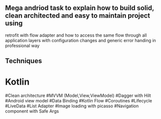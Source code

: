 ## Mega andriod task to explain how to build solid, clean architected and easy to maintain project using
retrofit with flow adapter and how to access the same flow through all application layers
with configuration changes and generic error handing in professional way

## Techniques

# Kotlin
#Clean architecture
#MVVM (Model,View,ViewModel)
#Dagger with Hilt
#Android view model
#Data Binding
#Kotlin Flow
#Coroutines
#Lifecycle
#LiveData
#List Adapter
#Image loading with picasso
#Navigation component with Safe Args
